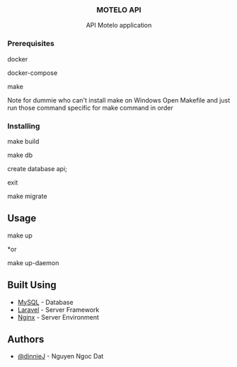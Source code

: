 
<h3 align="center">MOTELO API</h3>

<p align="center"> API Motelo application
    <br> 
</p>


### Prerequisites

docker

docker-compose

make

Note for dummie who can't install make on Windows
Open Makefile and just run those command specific for make command in order


### Installing

make build

make db

create database api;

exit

make migrate



## Usage <a name="usage"></a>

make up

*or

make up-daemon


## Built Using <a name = "built_using"></a>

- [MySQL](https://www.mysql.com/) - Database
- [Laravel](https://laravel.com/docs/7.x) - Server Framework
- [Nginx](https://www.nginx.com/) - Server Environment

## Authors <a name = "authors"></a>

- [@dinnieJ](https://github.com/DinnieJ) - Nguyen Ngoc Dat
